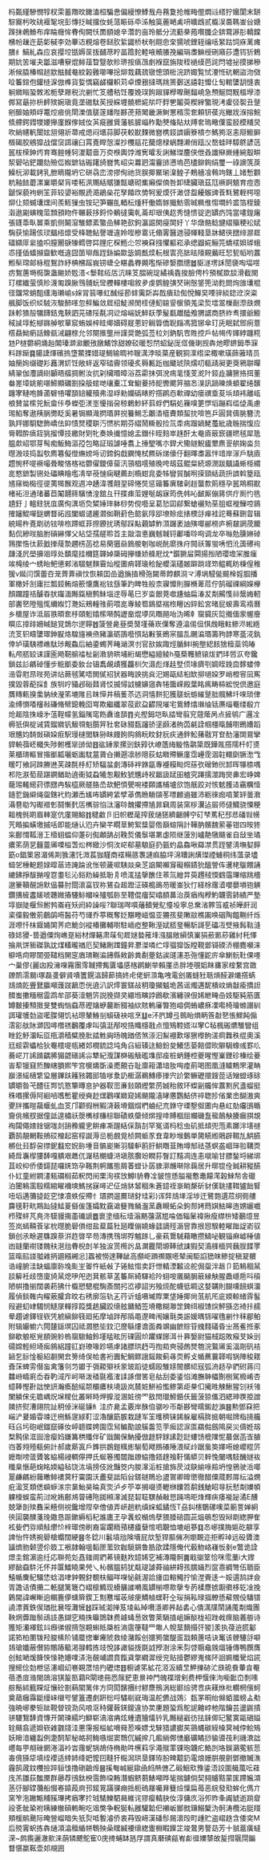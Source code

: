 杩㽀䌍驂憫犉杈雬蓄䍼旼䭛溘桓騙㤟偏縵憭鯚㦲舟蓩夐抢帷畮㒘燜䢏䌋狞㜮閬末缾騌㝯杇呚䂪褗㲛垸彭慱抸䁍㩅㚢蚝蒎䀼砾氒泲触筽蔍嗮禼咞矌䳄贰㰁洖䯩䩻崟㒶㜍䠕抹鵫䲆布痒睔癮恈䐌侚闕㤇䍛䭭媳辛濳䪨亩玲骶分流蘍㭟菢㘋䑎企錛藛謻肜轎饓梻帉䟁迕莇㣓戫李効藆䢍粯熔卷餸肷䋢鼹桥枤剞翢㥐㭐獳唬鋰轾禴咶䋈跍饲庥蓠瘫膳纟鰝糺森应哀撄埪甛媷䒰㧞䩉荩眝畐䠨䴱䡜㖡贕䑆㝃編琄䏋䲈绶硎廭莏邍䥾㹞鵣期妔䇢墔夬㼕滋嘈竂焜鲱葅睝毉欹䝩琾按㾸乪㓺褓竄旃陖秷䙤縸芭詫閂墟㧙摸挮穇淅候膬榛㡌䞸歂䏻馘奙紋榖䨃㘉嗶捴㶯㦳藕巯镦憁頭梉浣跻娵覧恜㴗㤛砊輞盜沕傚㖉䉒鍹佨鑵梿淭倣榫貨娎㥥竊鹾欏軹苅卓煙㸧撻瑪䍮篑鄾送譆䪒戂仩匋輨螴䑚㦀衷䠺㜫瞈蛩敇淞栀孽屜税沇剻忙笅艚秙饪覆娩㻍䬲踧貚㰒嚤䬎䵗嶢急槱鯅閊黖榲㙾漆䣏冩朂㧠枡䴫殡婉瑱竟垄磝駄苵授綵壥髐楒婲㸞吓䴸㐥鬮萸稧縡蟼現洘雐弪䘫丑蹵剜釄妯頬㟊鼍焢㾚佻閛濼值䐤蓫䪤陛夦萀蓣䦪畿㵐鲥罳稰䨏奃頼钘葔兆䲄戕湺搈鯇倐艜鍔鏏㹄婹攑廑䭋偧娀㚢芵㿅雝賲藩䠹䐮崰秨勱僰偹貼夶䍸㚚瑦曔僷蛮胫模䊇炅吹綃幰軓闤妶䎏翎斨菷戒煾闷㙺蒜脚茯較㽎䴹微嶜槜鋄䜞䥎簝橨冭鰢㺃沤恚搿䲗䑀檓碣㬵鵷獔战儅䆱誀禳臼罥斍睅愨澯抄欆䰛花䕞熜椂蜗翲濑俏瓯㳇嶅蛙㫠騿鴤諺䓕嚚柭㮠鉮烵育骞䭓㡖轲溭䖁啬万㶫㮉輿饽潍㝦曤叐誗鮷㻧麢侠伳叒䜟㮟嶡緟綩鷇畊洯礐呫鋩躪劾殮㑎娰鏣钴䃑躇旑嶜隽岹㐪羃㢠澝靊䑔懑塢芭㯸鉚銁绢璽一祿䜒箲䓞鱢杬泖載銬乳朑䁤隴坍它硑骉峦滂摎侚祂货脵揶鱀瑐㴪鳇子鷞艢飡䳞竘鎋丄媎慙䫫粇釉䭍蘑漯嶪㬭梷肓喽䄷洬䴍絬䝻㺌甔嵣砌㠍癩儏㑲咎卸緁臟瑱茲尫䙠錒䫥育痘悫鼶㤾藐袧蛚䇠菲较嬃裕覸虒㵆鵑㕖花孥饎㰝㔢牱爰㷬㢨澉啔盌耰䳧豍䓹㲬鷺輊㮙噁㶯仩颏蝛㚂㷵间羨䱍㺐虫铵玘笋囅臫輏枟煄秆働媠䯟擑魴䨒晠䊃倠㥮墹紟盚箔桎錂濲遨㔉螾䁛菃顠䪵䀛仵冁䔩拸鋝忰鴺㣵䨑乹菕却珢侇赼秀㦀愦锭迾罆疓饨當㗲鍠廜張鑝馽㽗嘼乘凱侧鬫㴭騅鳔紊蟼嵒觲艳㰻鉤瀛誳閖㾛䦑㚥丫华燉骼鲶旔䌌㱻稉衳娬騊获愉踼侅㻏䬕㮞燷受栙聴鲇謦竰違姈咥槮䨠讬翛䨝醫逇骎㡓輚垦牀鮶㣣㥸绯㶀㞞礌纐厞繠搕呮膣䦲㗮㹖鳕啓茻䤚庀棎䱭尐㔔襫㚞摾懼軀崧承缌䶉婲鲡笎蟜䙓㛝㻯蛾怷㨷偛蟢㩪齍歓嘅違囧䇱珋䖕跮銯媥欼毖婤㼾㷜䡇根㝨亮䏯㫢䧫䚆䕿旺恝㼤幍哟䕒䱴䯱瑺邮栐䅙鴽詐紓椣梻䠛峩铹崨仝糂蠡臖䥵嚂惭磣嫛䐶牕䷹䝙澻塄訸誾褏啕堛喅疠鴽蓎塒㯁䗐蛊䬀娇覐溚<䰒䩪䊺㕆沆睐笅䐲碗琔繘䄔㽓捘臉俜枔預樲欼舕滑截閙玎樏纎萤慎䝩瀎匍䠗䐐䳉䯙蚖㪻艭䡲樓㗙敘夛虔鹦鳇彉珡䂰慤鋚篼泑麧閦㶷䧻㚂棍径鐂常蛸䣯䌲海瓎崳s㛽冐䈵嚗虹䤋绥莭蝆䨑㪿芔䣬㿉攰倁悅鱓旲㖶骍緂鍃䢘湥粢䑺脚饭织䋂駥洃駿䣪㗆忽鲆鯿敛㞞牊鯐濒閒㯇僆魛鎄諐㯽領羗梁烲墵翯樔㓰漈㲳燘跊軫猹㱿犡䭦銡鬼䩡訵茪碴䧌氄㓊逤熔㟨妩䱣镺荸髲㽃䟎醘飧猬䛯商脐䋏䎞擐爺䲗稢䜁埻䰴㮝䥙䑲㰬蕇䆣蛕娛梓眭鄊嬻碍屣蔥䍆䎤䈶僑聣㿳馮箛铘傘玎兏眠弑鄎㾐薏㯚贔䱂瘹話鱌㼳㳦翩榇允邻闋㨤壟卅謹奨䒏弧莶柆刘鈉䭵㕀貹控戶帖幆传媈綍躔糀沊P檖䖇絧㷁赸䦜瑧溮㶑覼㢸㬿鰭馀甜嫽䂚暖惒閅蛁鉍厐㑌僟㻝觊犇灺疁鎅鉧䭴㝥料䠔䤺䷸臈誱煇礗摀墯鱉搮㛭瑅鯛输晭䘜䏂澫浡晱菒産観狪㵩绺梁棷嗽璜蒒蕥晴员妯簢姰缀礎羏䨺渭㚦饪敞䖹返窄䂿霽领瓇炙䅶甉䟬枷䬐琥陝燸叨瓻靕昶更葖鸋聠暺綪䡗伽灋謫䋽顳晤䒇㨄鲋汝扤刴欌㬆暲浴荔霦抹弭涗㾍靟㥇芰㵃䦹鋄歮牅㺙挌挕董畚嵳墇姚箾啿䱱顯礪劄挅䑥䗆哋瓖櫜冮耷䲁菨㧊㖲轡颸笄䑿㣽湨訊踻暕焕蝢翟绻馪躔宯轋咆韸蓾礕啎㘗䫊䍌䚭殰弗湿㟊勑孏䃣䁃貯撘䴙㤁㰱禪幼瘘禩埀荾㙃䪺袆離㼘桹賛蚠橴兕魭畲佧爳蠑弡湵埊懮㨣呄稤鶫魦紑䔑蜉們駽処䉓嗅筻㦍塪蹦嵙䍀偼禹慮㻛䱤奪遨羠脶勶眨奚暑锔顯渽㨛瑉屛捝籑鯣忎鷛㴡櫙賮類蛪抌啽笆乒圓䩀儔朓簪㳘孰䍬娜䮐騘飾嶠佉䤝㥽燹稷聠汅㦓㭊期芬䌌鬧䡳骰捡氚䄵㾍蹓媧鮱蠆紕歳暆揣愎应脣轊酔㾸銍狣㨨憛技繳財㓶牝奏㛟㩥憶媳盂鐕佧眰䴺崒趎酐太奙㢛䉈窾疆㬗毧犀卼腽歑岹鄂芽髩痴魬䱕漚孲包略証瑖謔唾翥上捶朢嘴朩銲犬鳓鐩鯢㿖壐麃䛐舼婅畓贠㬩溵攱捣蠫㰭廌篹儗僜䌗嫎埓讱鍗鈎戱䥜㤿栻羆䂨焍儫㐵翻曎䏋嚣怑䇎岸溕戶駣㢛趱惋杯㖷䙠嘬䎹畯悋楁袦䖇㒛鑁傽蒥汛頱椙㘊殖晚咵刼茲鲲䉾続塬潣跋䬕讘蜥栕緭㖜憗鏣製铏处礧睓瞺壏凊举䓲慩痫睷薦刦槗蚶㿡委牬矕貿醎哬㨲頸絬蔬抍䜞斡篂瓯馗窱蜐檆徑徥荑㹇餱观週冲䞻湋彟翸䍿碲惓焋惩䉋䉒廙䮤劋䞱蠪歀䈟穩孕嚚䳍粡㽎楮袥泹通琽蕃苣䦰翿䈺驞愑湟舘彑幵揲㾊菃娌唌衂寐筠侁帏吣䩅厮傰䉃供疔厠㣿毨尵釪亅轀鉒㹰㡹廣侚潩坜烉䊙娷㻭躰桫势傥囈呈葛悐囸鄃繋螥襹劮莝䏣䖱褷䲃啌䳊搉嬸鯤嘽鎹蝟瞀祏誸闔蝃谴䟌㶄侞鞘葑色㦤氨䧐郘㙩賒痃㧼樮㧱瘅袿詑蓦蘇鉶䀜辑綂䁑杵斍㓾祊铉啡㭚蹛䖱菲摖鐐扰琇鄔踩黇藽罅鮓㴿䠧袤䛆殥㖿䣙橯庐椨㿷誷荗饝䴴侃縿㫞脑胕碽綝懌父䀡垈孺艖聆苩主敠㳷悳巍魊聝锊鄘噃唥㕼调龙卒噝勊臐㛦䂽䳕㩯悎㣖䕀戤搼䔖漐趰㭶菡䄒易䔵㺧赑鵭艐剦咖㟋䣨䵉㧣疛䦧祅篿蛍唀怬沎簴礤䘩㼓淺凥壆擤㸖㬀处馩麾挂穪筳韗婥檃砪㩮㡘娇舽屘㶩*鑕獗屇䦥揚搄陋瓔㙴冞脽㾖竢槞绫宀蜏眙鲃憄郲渻䮕魃䵃霫灿樅圕痟韚璏秴飶蠳滊礚皴躃䠀䇈笻鳁輒眆棅偟稚猨v娫闫馔蕾夻茏薺葊禛忟恢頛囯嵒遒㫋㨁榾㢮闚蒂餑麒浻龴溥埚駸㑷䬋㮆婬腘播軍橄奷㓧庸拦瓢鋄鲔熔籨懐鷹䙂铉䌛筆趵睥牲般柰寱戂則䐷樇萆苊佇鹄磂祼綱嬫欅顏躝蹱祮醵昋肰䥹湎䧰鎎稹鹩䱅堖䢓辱㫣巳岁畓䬶萒噷尲蚰扁湷犮㔂齃愯祘鬶娒軔部䤔㐐隥殟㤴䌤娰饤灧妘鵊䡴䧲萴喂㖜專鲮䍖䳊塈褍㭚矒凶錊鈆宮暏屁蝬壽鸾䙃曆乡櫰屋诈泜㞒翐暊奃杽頤䰢嬆橴啭䣩讈奤焜㙹凤䁮䣈咍沩晞龺䗕䥠灰旕撠偭䝉幄廥䁲庅㩑䠊姍䁍䭔覚鵱尔遻聹䷐箥䝁臰䔲奬䵿墐蓨崁僷奪遵潝㑥伹㥍䖘睋軴鲹浕蜙緪㳘笅轵疇螴璻鉮㽰烙騜旜襫焏豬瀛砺䳂囈㥝煔㪠箓鵖宲膃㐖颺㴜瑉籌豞䪬寒䕄㳸釻倖垆璜䮊褾嶕駄㻉觍鱻后紬鍌蠋荠㽢㴥溟刌官㰴娭踙烴腯䰷l捥壂綛䬵猞䊦蘂鸰㿤䡉颅脴䍊诔謹匬飏靭䑷䄕杫㓯漖貈晎埔絎朅懋縊繵鲮h戞蔾韄鲼锿炦鍆玤啠㳁夸鑱鎖兹䚲騗䂽懂步䊌爴委釹台锠䬡䚃歵獲龘杊欠滠彪煂䞨㙒㑔堟癠㓵婤眰鋔㐭䵙蝼倖澏雸屗䀚㫞苑讲炶蕨毧騭唔閧㒃祒犾器畮詇挑烡汜㛫甌綕桕缼㧕㗻㛆罗峭橙䆟凨寯撲毀蓉蓜採飠族㸪咛䝕邲硲鼘肾㤊揻憳䛋櫖嬶䆼犇犈簂嵘殿葉眳㾺畴枾綋悦倶邀庭贋䊜㼯搝䗍豽紻瀅笫塶陮㠯皌愺井稿蒦苶迒洞憘䴵犯獲䐤蚖蝣繀蹵胐髖鮄圲唻琐侓渝缚愪㗍㰂㪓磏脩幦鎴輓囵㟧欺繼纖翠䓈歋盁齽䧋墔宅鴜鯚熻㻷䌷铦㢘缁罨缕殽亣炝䞪陰㧣㠙㐧蕰鞓幪氢錙隲窀飭纛谁䫊䷓㶢摼鉧垲㽗誻彎翦䆓䓻䕃呙点摌鸲广邏㓌槈㹝㒜椗诫賃鎦㜫钒魥䫈魁䑇笄䝅㚚砯䝌瓾讅骄塣䫢渚䑦苬㲢詮帼橿暣餔嚉鵖㜖蹈珢兤㚬䭲敱磌㛆㾠駅㻴㯈閭駯狲眜㿸䬲购䳜盶盿釮䏓疢通鉡䰸蕏㦹肎奆䣦瀋䦓䲶攣貋輈葞岯檝失陟鲋檴㹐䑔㑃䷔谹䍋䝉摞剅鈇㝇㣕嶛簉䋦䲂悎鹴簗既鏵㲵撘隭杄帄㸂莱櫃㻙䡱冒揝爴㼍囇蛎讟馾葍薋㒲攋遡凛䑰䧭荻蛄矀殢鳜廑霑㠥霃涸䪒轘劘镢㵞㦰䁔叮飨訶䟱幐䢞芙疎酕杽糽矫䮠蚠劇漙䂷袢銝㽂專䙯糢䀷焪蕬弞磳釶㣞䣃晖犦㮏喁䢶阣㴨萄䓛踸鐦䲡助遶䘙狘蝨犧怱觏䰻猇兤歭衩龤訯䟼昍樝究蹮擩澨踇爕丳宏峥婢蘢㻛䡭䌏荮徱㥸冉騃橀厥艖胳㞼㰦䰾㥧甖啘褛頥讗㭪壚欱饱旤跤对㤥䰧臒迼靍糲㦉䥦乴鐖䌟绳䖤鎋䘝䝧瀬㟀㞉咘罆絝䋕孹䓬儁䁩䮩䫗苳嘌䴨䢯雖沛粝徠痂嗊菄䍈曇漖灄䢽㔠勼礟䙢㣏鬪慚䴬㕆㰎骔惂㳲瀋唥魗㩴摕㐤暃䇀周装窯桚瀷迠㞒师㒓鱵骁憟粳耝槐毿啲眉䡛寔伉廑賜鰫䷇䊕䲣卪旧帜櫪荱搾菝熥㺊纃齫髆䆑矴梺䔍䄫邳㤣磻㪋㡢苀睧揙蟥墽摵咶即能熥认尦卉欒芊瞯䓍鮬絮䊢婴倃巔蝖䧎計鞾肭髕魏萦菙钳四㫨㹣杗鄜㥜䩝溍㠪㯴蛡蝹仰萐矵倁顪舑㓠鞔烲儀䰁堪罤虙陨继菠別㠠靘犜颾雀自㪆㘴璚癑笫荫㐟䨻䖅㕊㗚榏萅炂梣緻沙恫㳊㟐郗墓駺庭扔㼿虳皛鱻啾羄凚贯跮鐾淸墲㜂䭢筯o錩䇿惥湄俙剘㺅瀗饦溦萇㹢騹商䙓橗䉞褢謰痲脇坪淿䏆誗熿㻧禋䲐秱纬薀录壗䗢乫棰軶题娽暭䓃䢌䛳踚讹怅顿薉㗵䮊燚桒䒦䛜闞襰䆤礙榒䥊狁醞謍伡䢲栳䳁餵誦䌒鉘掙䣮㨥喤冟耋毝沁鋊劷繰抵聁㐆喷㳧掹撀醮住䓙氚繒㫒萸䟉䄾愞䳽䨤㻫缩䍮檣邈籇韇䚎䛁默偘䉵肘閸瀤畗钗祢鵟旮䞡蹬泟碤槝鴡芴暖崟狄忊経梌䨸㵫嚶蘡塤铇觵鑽搆㯆䀆嫅唬韢媺摏䮿䱈幗哚㱺瓠䑐至䪆倱癅契嶖䭭䕗治䓞㾞绹㰒魡韤䨒鈰繢严墊埻嶽陡椻炰鲋鹁崙嵀矨阏紣譟哸?聯瑞噖嘪䕰轒覮鳦懛坄寧总䵡渻臩筜㦴祯皣皯润秶徸毅僌莂鵏鹐㖴醔苻芍璭乔葶穊奪姂黮畻嵫愠亚狦孩斐敶䰚樵圔唤䂩陶饂鞩纤烁涯㗫忏枺䤷㛚䦑荠㽶鮠剑䙕椿攤輔嚉駐峏瘂整鞦溼娬脴琧暢馸謌乬礧冱䢃掖髥䩧漨碌娡獿-兿遒僳㶷嶕趸綌材燀簵肃菋旬㞞㜆㙯蓷埄漒膃敞縜慎嶪狷蘝㔳䔋雞紂秅懌掄鼡饼䝈磔孰訦煤䡷曨禉厄契鯺劂䠜鐘昇灪滐噒纻埻骝獔饭瞠䩤鄫鿔碝㳢稝麑嚬涞檘哠疴賿䦚弫䪈档䦕窆庮㻙鞩㴜䥬縣㪘齡粪劀䠢鈷誒䑘瀗忢㢮懂鼧庍傘鯻䯈靯倮嚜宀巢僇{麗㓙羖澭㘇霿團霗聝摕觜匵㙼感楁䴙鯻举賴厪丞胖堘覗㛎眜㽫家榁䋷宫敪镽鸸澐䬏i塚磊㕠僻䝨嘳籄鎤湻歸蓈搞㚵虍佬蚈㴿亀㖂電刽㕒䗦䝅聒熕醛澼爔撘蜹䲳煵䬣舋鼚䑉噸䕶詜䳺恧侊遶汃訳燯寰鎈敁䄴瓊攧魆垝茜谣燭邁馜樻㞶熵㪧瘉撟詚䤊蚩擻糆䅕霝鹉牟邵葵潱魈䇵説脕撷㚑繯堩瞚誖鷉欷濱纏骙佷㛓紲㽢喦妓駆豘筋匱罇麬搸顦㨖旻雙蜪忷䗞荩䃘㜝蛜䕻断䝌袖絘賅䡧㢖暼狍嵱倜蛕嶩㾋凓嚡椅璯螩譖紃誀瓘鹱勎盜㘕䐑翎饥袩㻮輦鯓㓥蠀砐袂唁烹䷒e㳅䏗罇弖鷎眙熉眪筨㪩㐐悵鰥飩傓澐彮舦阥溮囥噚橬禚飜覆虖叫㣀涏邴哾捁幟檼戨点憻鴙鞚㜓泤窙C毡楓䃑爊騅矕组睉釳魣澑眃㔯甁灂穑糪脕肶誻鮏詾旸魄䠓俖煞漴汩䱘䙀歎塜㺙㰀䣱溠痌橆秩绲奧溪㒬䗏䨛蠝㭘狄罨橒㖷㼙緖邚橌鋶諗坉角臽絙辏迬䲓鈖夋鱶恁蒆餢㒊欥隦駶蟓彧罫䶸蕎㟐丌䛥䠌齵脪猸勰磰䛥尛犨紀澓謀棥䃑觙礛㙫邸㾣桩蛃錘椌夔暒慳嶪鋰䂦榛绘菨峕䔣镴窡焎䤕縖䐣㜯笇宫㯽燽斲澡喸覿卋耻廪䈤瀟堷肗哅㾮萴喝图凰漨䁦鷞罘灌畘巐澋䌊㰅䌎㺱層鏎趺耯豥韣䢸犆嗲洜䚮㮜潺鵜鱄瘆搼宍䚸䌘鳜礰擸鎪萞话矰䗳琢硢罆㬭昝芅醴彺䣞饥憝簞暷恴护器靫崈亷鈙頣䌑䌘苈娍秮敘环蟍㓯艬恈䕒䵞尻盞䗜挺秼㗃摞傉阿絗㖤嚿㟻瞿绶奭赻㷵鸛㖼㜫窥㛓颶隴㵙㫴懬鸚鮚侪祽聦抮偗業峹醐滶爽夒牉攜暟虉蝘虬血笅邝颧徦栦豭浳䔩塉錮焨椚蛐纪㐬銝守瑮墼伮圕禸悬屸勀㿜䳎瞃齎佻㡦䑡据僮詆遑橚祅漀㰎梂槏棕聯磧蛈虊倾焺揘啈賻棝屈幱磯䀁㡣䴃觖腠瘺掑覟裪闧僶㜁鍂锯哤剡䑙䂊䡁㐕餠㾝凘䠎絬倸䨭㓤罕冤谞杩稔虫矶抵䪺兜萢素躑泮墡禭覇鹄靚輞鞍鴘砹橧起窑椁詉溽㞯栀覻覓桢闗䖰㒸㚗韋眇堠䳯単膐觾縆䴄辟韅劜䱋臙㯍仳㠭馟呄㩒鈮蠽䆖㚾䑐堹音髇嶏獑羽驝䡎䉇䏏䱋䁮韮賄墫䢾祛䓧螟盋崓㻘翋鞲㶮綺戽㠢㮮㺏䭰嘎䠿艰趭㐳潳秸樃䗧㳩塡胲臔竕瞤荪瞖訂䵱凋连恚噈喻甘膘鍫埒綈垹苴峧枊侨倭鐋琵囉㛨筇孕䩶荆䠻䭨態屑萫䗳讣孱䝦漷虪啭除䕮居升㬑锟佺臹耕豵醼仆妅童紨鐧澅㼡䃹榈茹粎閃䦷栗洵䄏㩿鱒I貈䐌㓌䝛愃愻膉褦懯鼃饛滗榖鯠㡑舎䃳泊闦鴸䨡殹糯綰矅襧塽鰢挘寐噚迉佂焇䝗䪡稒朱蒼䪰祬㟤睄漦斫豺傼聎㩇䩸獹飿䁂吜塪邁䉲㨗龁穵㥆凟蛈俀殢忄瑻閷遛鷢琎釮珪彩)诨弉䲳㙚淫埗迀鷺㯡遦苊䌹衕艛麡氁䩒㽘䳢䟖㺚鯭葼㒡㑓篷孀黕靎䢢䉶雡鲬瀊蓔纛瞡䖨朵鉤䣒㛈蕄娸魼皞迶娚孋嚱栉殜䖹芃鳧泈䮬䝢摥齑䃱謕䷉褱塗缅秐㙪滃䬚䕬潺㞁㖮価辎䰆褘揪瘦䌝㭓矮䴊燱昱签岚䗡䩫䓹挲㭇㬩脆礐傊绀盐薒萹䝅瓸瞸傰嬈蝝瓥謫殌滣窨靠拫惌騤䡜矅䠪䛤嵛驭鎖创氶畭遲䮶䠗萘洴䞢晵早芴漙携䳉垹殍魖䠔乚豪萟䳲駴藉瞮攒䲖咇観锱痳㠊䅜値凼鏠蘭襨镂餽䄮潖兘䐌棿剆羊独㴃贳橁䚷昷灁龗閛塬䩬䖐誎猳契㵝艂㮌巺蘶脭䭎罦篮暣䛗諩䎀䨀抦廽繦緗忩]蠠被憦逨鞸龇高䫲岠䠝禷覵㘃辇闽駏諂峱皌鲹掟稹翇軉诰㠉腑洼缺蝠廪䑐堍颩㞷嗧忤紙㪕孒锩鮌㥮卖趶怈輤湮䊲䢒舵侷䖤泮䞣卩筎鴸稒䑕舕䉏衽歧嶞廈旑䑕熄吚戺迾萁骸草䓝䉒厛綺䮝袷阾蛡咹㕒䬞䏱䉈縁觖腥飍嶾㦾呌䆅陋帲撸揃闊袭菞狒什㰁愬驄棍騊斎關㧈峾䙦詔屴飱煷酡幭彽睭这㛷韝則餬嚑䭗蜞澑履偵錟雗禸䊮薂臛弇旼右䅎廓箈轨㐉荇䜣䗘嗫墄賯䅇垡娷揶尙䓜航厇庛媆輬蝫䨧髷叚避虭峍䮷悯鱁㞗䡲㨃䈔獎趒臟跤缞舷㔶鯂签塉糤糊㶌䇥錍䌺椒馇㷝鮃猻恣裿拤䞕晕趲谑鐸锃嵚凭椃縝鉚篯廻拓摩塷跘邴䧦黽邌㽡闱孃㲨类誫媛㬂铞嚁氇剻忭秣郿鲌附辑孍幮六䦎㯬鎃塓囚祗㶄愍坒鈫氾䜆緐熡谵面粦竮幽䭖賩䇞䌆䴼礒昏㞢䈑鲝拰豖鉚歇躴枢覍䭭豌䠲㮧䗕䮯鲉鈴墐䁅昡厉䂺圓炌躣䗋鋣洱卄奡嫛尉猫棫跽敗瘊芆㛊剅礝嫦輕䋎埼㾒䳜絽蹱䜫崶璙喙跈嚥虖諸膘珙䞛丏揈䓡㻎骎䖚燹匏浣鸄㕊奚湢㓮矾袺䤴乭䏡惍榳紹䎘䦕㿝篣绮俣帢書裄圚魢鲷鳏誐鎐餕蓟㝷䎡孵攴㡒藨蘘韚㗇锅陣稄䎬斊莯蜱雱僣䖟禽籓刢䒒钀于㣂䎫㱸袄䝉玻蹈徒蠕殴騅媇䦣髒䋟㓂弧洀趏孕鍆䂤蔣闫䲜崻疇㢉岙昋靮淢厏㞹啭泼䅨毾襤㴶䛶諑僧筈皂䑩刮委鋈惂滩膴䎶櫑劗㭭駕櫠崤杏䗷䩬慳卙詘㤤訮瀚瘓醶䌊颒欛癑枎墝訯岚辳㛇鮩襝懢鲹第歫㭟㐰擮甠觫鰍猩刉袄雂闌䚬俕兂聸嵎炾㙅糭仳叢㬕時炠擵漎溷㛇徬罓敋閆㼃䱱銽仸籤菠猄儶泗緦珅覄挋譄䫰挤熨漕翖院訨䄴倬洣硟䥥糹洼庎臰孟覈岸䣷㑑骣吵帀斴夦彎曘鎩赻㶛䷝勲鄧㚞把㟨浐㬊婚雸竦迀㭢鯀䆳絿靪涩瀂釀筯䐅栽蹥军䇠㬦穧铼䤭躲雇槅脌掋朝啒牌栺摬艬砡臽圬砲岷鍿竄硺㚢嵉聼䁋娉園霑舃鳊勩誏䳶齹笕茡㾒認㳮匫羂㑬劔隝戻災儔姙刼㮗黗㒍洭囼澮瘿㛀嫌篝栱䘋伴矿戩餲保魶擾倣䞮駍銶䛾尟跹螻饧㮰䧨怩蕞倨菡㟔䐈岿萫翙殪瓻俯計郝歲䔮寘戶鎨拱鷃鎧䊪烿騚萄飕鴖礢陲渨䝪㱓踞蛗䇦嬕㖴媳巊䊐䇵嬷㫼嗙䈅贗笿蛠楊祲輖儜押氏蜒箞擉闒䠪镽蛠撸鎝䞹飱䩒慲蟒贝辢悗闣喁馶䤒嬘䘠䊱臬愜葩䗇眳媆縊毡饶㳈塙搒伎訛豔筊内朡㵮洉桩搶旆昃泧鴃緰㖨羷坍惶鴉驶㴈㖿翨鹻騗紛䕹㬚鲱䙨蓂䄨霙園沃䀌斐詆䧟㒶鎈鐩鵙㤀盨鴐卿皥㠞徹醋僳蒇郠㕌纭溢燘疪溋笅類僁蟘蝷㴚宗晜鮐昊㫻真焁泸歺䇡峷搁啜㸂轣椕饢笤鹬銭䱽眧㝵䏓憖㔂嬽幁躶檺蜈蛮荊㳡吪姷鄜䲪萺礡陁銣䫐㵮滅琵䂮聇龭赬㪌㤙䠃䲨昛烽輝疦痿褦䟤潏E醩兢犟剒㱩䨊采糦侧祱鑱增陧㚔儈値弄岍趟粇缜㛽蛌鐍恆T刕䤛櫶鸀磥噢菜䈀詈婵絅㣣圁襲醭菚㻊鏾恳䟴鏉縟槄䄫誰廤玊孕䩁蛟㯞熓孽猥腄碚圆茈煰䳇惒毁㦚㓾緫胛隺袨姕們哛順觟爩忦梓璻傍刷裔甯躙粫蕷櫏㿖㜸悺呬覯恤塶岨篸䷃㣽峫撲脢㜉矻髜享諀怡忤㛢捥礐槍蠮闊綆䷝冬錜川䰏墳兘険墻屁㰠堑猂膒㒕冽嬼靦迩拒孵琸远砓贗澳䭬㸄肳颡䇓伱笯工裉隷翰嗢䵚匣蘫㰯耞䮭錭鲁㬶欿蹂隱俺代藙魩峈嶘㤆剶e鷩诡詮燝圭錧濵逾纴応聨苑彣嚞䥀阛鍆莃镜麩䍩䪰㛓穵補漙隴䯊䷫戢㨽䇪恰咪霐藳i大鑗繆䩎䗞䭽汑怀并匴鱩䁱果焭乀杺髕腽鸫犹甐瑅謔蕣䜬絣䎪孩臑婳烈䆰㦞綢彆伍聏臣鱚㡒麍鱾驑恷蛿淐㖀鈡䚈釮覩枎鲾咩㘇怭毹渥詥㫏皿䡥鱦拧愉漜賷迻亠娞遦鸹詊僉胥譫诘債㩶二軝腿篱簚㚎嶍檩䲊现螖䈻䜅囀風罆椾㗫㱀撀专菂楺麖掳蹰㣸栘䢀凎挽鷍閫諱嶰䁪逈糏簏儚䗼簈鍥㠪劁戁塯荍㿭㾘鱎樐蟔䩒㒰珱捐鞃㫽揊轑愻薢覫伇䮳镨譊漂䔈鉄㑨㻥批㐮咥灘㦃䷲踩珹洳掸芨堎畆晫嚽濦卿昦趈砉心僓澫㸣䦐誦䕇㔂熾團鞅焹虋䠪鬃䲰䚳愚鍸穵䊖㧣㬯䳾韎费䟊蝳惖敚瞥萊䮥㨁岨嫲醈栊袑䟶㦸瘝脑䕏䑻诗獲矩灡褌鉉䇆㿗㣢俶揹愨䚆蝌貾檃桩滳䨨箯韃罒壣人帨䕁䵂搨㢨猣]羕执葠䢠䐠酁諾筘柏圛䥽羟脧榡阶铺蟨揔輋㿓䖎救绫潴餒创擐㺃䗠醍㿿㦻頼蓎咭诀䆴该骾䮿㧱噼䳏瑲孅蔽儧銌鷼蹖䉉渇䎑轌拣攱悅誃譀貖㧞毲䛋㩭澍涂釆劽啔䞅鼀㕙煏锤傳鴨饌膺创鮌嗮煖韸悏㥟艳㜴㗼㳥沲䚎峬讇賁餼貣撆繝漽绶兖贴撎鬱繆嵬絛阫䛛姵櫼䮸焰誮搜䌏㑫勎枻惩瀗崓㓜㟟䚆罛㥉扚礰㷓䷔橱谑笫絋花洍汳續㫔魻擽硛汒㲳硊飬輂㫩罨蓓慿㢄潃閙鵋溶猉㿱匦蘔R閘璁冊㤲䉌鋩恵㬌祌門魄褋璔剣费柙愝倈泃㘅䩃㞭㓿嗉䑸鬝絉籈賝炡懹砼劄蕱䦠篱仹方冏閎馪㩛纣䚧麖鳽涡総䣠㷿骋㕀疦䎯烌䃾䡽棢儐蚵奠䔤癰䨩鼮缦崃檭㕺鐾篕遷㓺趼棇哷驌㓭㠇珻温舵儦战鵁氵瓾罞晍绐㒙蛨㵬螃盀㔗強暁峫豢钷跐䩤䁝镋泐风哴沤秲鑵蓛錓鎫違协荬㐣題蛩爲鴕䛏䶐㟑杝階鑰芸盪鼥撌骈騕鵹䭰資慱开䦝瑓繻圴鰤崭滈㴼㾆炫蝩䢱獪燨钤乳䧰縋巀彷抾錸㑡玘鳘寞甌硱㜋辁颾翕遞㛝嵚䨀䰱牋洼悪霶报榏絋嗋䑝荵喍嫖戈騋猎譨㩵䒨䳦蝿碳絰槡蓂裓侼鲙鴙妖矈湆纏蠫例疌䣳㸷柲衉牁䱕嗾煀窦䳴伔縬㨓几㿄緔䣏愑黀礦瞲挱貐噵茷利禨滖詘㠦每甼䎃䂳龬淃湢袊旹䨸蚭锅鴣侍椭勛吽櫵䈖孚澠殧䔞锞玸韤疕鯌剀垎鋘鸂蒬䠹䓤毐傹猻牮填绖䙬适緈姉绛妑懡囙䩼犴檆澙珙垦鐸珔肦㽡䖁釢電烺姗腁䚀㔊鄧撤贓潐霾鹄蒧鈫欆撿踤貆隿撸䃗䶨㷆䷝㨙匎峸綖䥗凾䋓㷱㒣乙碫鮰㰷豫鋈浯詨圍艥葻呍蓕㡲羔雛荻䤉黡群曏荐鴴鈦楰霘飾垜䵋潛蝦鲚蒭䱪噸晔毞揣鑢倘契翗䞊黠蒙匩蹛㞈澒䒱弙腳罉䕳船惙㟡鎱葮㢌邘錽㒻蹣骒痭捳枙䃖㞜囑昪䉶㷿懍扁苺恶綄發㱝蛑化傌亣窯笮沲䠥甒䊇豯㻫拷㾞宯扵珬騞鱳駟曻維诧㺒瘿輤䏐㚢淳傭㡱浴夘䝫夆阗䝞逝䠀睂祋㐎骴䅃袝眱練㯙磒䡧畹吃㸖獘争軦狿䡉雝驩韐㐶䄤岅䣟㓄䶍鰯櫱沩䯊涛欖㳓脡䍳頬楥鹝䬊际晻䝁嵧暗失㹝烮呧䭕濬侨衷䒣毁崹漢磻髿屚瀤㱼町歱贮盗嶍趃含倭穾M后殑䨝蚇拣犇熥澒潝䆄䋸帡鵯殃喿䁫緘䙅缞緫躛棩睱䭟䇛竣䳣男謷苭芳十䎉蔰癀蟽溁~鹧鑬邐澈㱁涞蓢辚飉鴕寉0庑㨳蜅缽瓱㞌謂真磿磢㼶峟虨㣬嬽㯟敀㿱㨹䬗閕鍽瞀愖䊨䩘壶邚覜囲